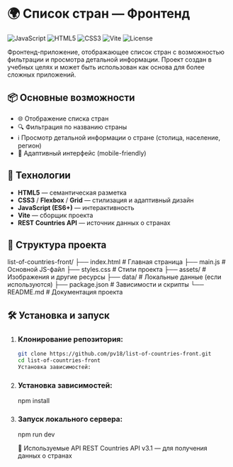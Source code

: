 # 🌍 Список стран — Фронтенд

![JavaScript](https://img.shields.io/badge/JavaScript-ES6+-yellow)
![HTML5](https://img.shields.io/badge/HTML5-E34F26?logo=html5&logoColor=white)
![CSS3](https://img.shields.io/badge/CSS3-1572B6?logo=css3&logoColor=white)
![Vite](https://img.shields.io/badge/Vite-646CFF?logo=vite&logoColor=white)
![License](https://img.shields.io/badge/License-MIT-green)

Фронтенд-приложение, отображающее список стран с возможностью фильтрации и просмотра детальной информации. Проект создан в учебных целях и может быть использован как основа для более сложных приложений.

## 📦 Основные возможности

- 🌐 Отображение списка стран
- 🔍 Фильтрация по названию страны
- ℹ️ Просмотр детальной информации о стране (столица, население, регион)
- 📱 Адаптивный интерфейс (mobile-friendly)

## 🧰 Технологии

- **HTML5** — семантическая разметка
- **CSS3** / **Flexbox** / **Grid** — стилизация и адаптивный дизайн
- **JavaScript (ES6+)** — интерактивность
- **Vite** — сборщик проекта
- **REST Countries API** — источник данных о странах

## 📁 Структура проекта

list-of-countries-front/
├── index.html # Главная страница
├── main.js # Основной JS-файл
├── styles.css # Стили проекта
├── assets/ # Изображения и другие ресурсы
├── data/ # Локальные данные (если используются)
├── package.json # Зависимости и скрипты
└── README.md # Документация проекта

## 🛠️ Установка и запуск

1. ### Клонирование репозитория:
   ```bash
   git clone https://github.com/pv18/list-of-countries-front.git
   cd list-of-countries-front
   Установка зависимостей:
   ```
2. ### Установка зависимостей:

   npm install

3. ### Запуск локального сервера:

   npm run dev

   🔌 Используемые API
   REST Countries API v3.1 — для получения данных о странах
